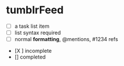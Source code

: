 # tumblrFeed

- [ ] a task list item
- [ ] list syntax required
- [ ] normal **formatting**, @mentions, #1234 refs
- [X ] incomplete
- [] completed
